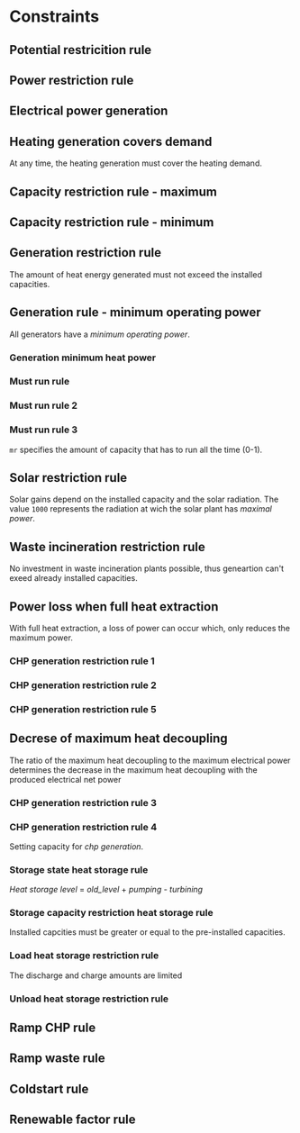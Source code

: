 Constraints
=======================

## Potential restricition rule

## Power restriction rule

## Electrical power generation

## Heating generation covers demand 
At any time, the heating generation must cover the heating demand.


## Capacity restriction rule - maximum

## Capacity restriction rule - minimum



## Generation restriction rule
The amount of heat energy generated must not exceed the installed capacities.

## Generation rule - minimum operating power
All generators have a *minimum operating power*.

### Generation minimum heat power

### Must run rule

### Must run rule 2

### Must run rule 3
`mr` specifies the amount of capacity that has to run all the time (0-1).
## Solar restriction rule
Solar gains depend on the installed capacity and the solar radiation. The value `1000` represents the radiation at wich the solar plant has *maximal power*.

## Waste incineration restriction rule
No investment in waste incineration plants possible, thus geneartion can't exeed already installed capacities.

## Power loss when full heat extraction
With full heat extraction, a loss of power can occur which, only reduces the maximum power.


### CHP generation restriction rule 1

### CHP generation restriction rule 2

### CHP generation restriction rule 5

## Decrese of maximum heat decoupling
The ratio of the maximum heat decoupling to the maximum electrical power determines the decrease in the maximum heat decoupling with the produced electrical net power

### CHP generation restriction rule 3

### CHP generation restriction rule 4
Setting capacity  for *chp generation*.

### Storage state heat storage rule 
*Heat storage level* = *old_level* + *pumping*  - *turbining*

### Storage capacity restriction heat storage rule
Installed capcities must be greater or equal to the pre-installed capacities.

### Load heat storage restriction rule
The discharge and charge amounts are limited

### Unload heat storage restriction rule

## Ramp CHP rule

## Ramp waste rule

## Coldstart rule

## Renewable factor rule
